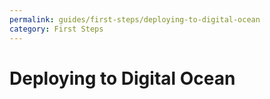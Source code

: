 ```yaml
---
permalink: guides/first-steps/deploying-to-digital-ocean
category: First Steps
---
```


# Deploying to Digital Ocean
